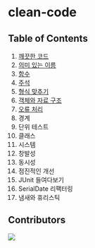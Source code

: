 # clean-code

## Table of Contents
1. [깨끗한 코드](./chapter1.md)
2. [의미 있는 이름](./chapter2.md)
3. [함수](./chapter3.md)
4. [주석](./chapter4.md)
5. [형식 맞추기](./chapter5.md)
6. [객체와 자료 구조](./chapter6.md)
7. [오류 처리](./chapter7.md)
8. 경계
9. 단위 테스트
10. 클래스
11. 시스템
12. 창발성
13. 동시성
14. 점진적인 개선
15. JUnit 들여다보기
16. SerialDate 리팩터링
17. 냄새와 휴리스틱

## Contributors

<a href="https://github.com/ios-study-boost/clean-code/graphs/contributors">
  <img src="https://contrib.rocks/image?repo=ios-study-boost/clean-code" />
</a>

